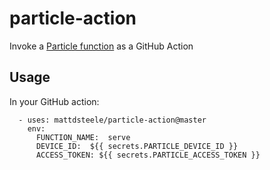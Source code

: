 # particle-action

Invoke a [Particle function](https://docs.particle.io/reference/device-os/firmware/photon/#particle-function-) as a GitHub Action

## Usage

In your GitHub action:

```
  - uses: mattdsteele/particle-action@master
    env:
      FUNCTION_NAME:  serve
      DEVICE_ID:  ${{ secrets.PARTICLE_DEVICE_ID }}
      ACCESS_TOKEN: ${{ secrets.PARTICLE_ACCESS_TOKEN }}
```
